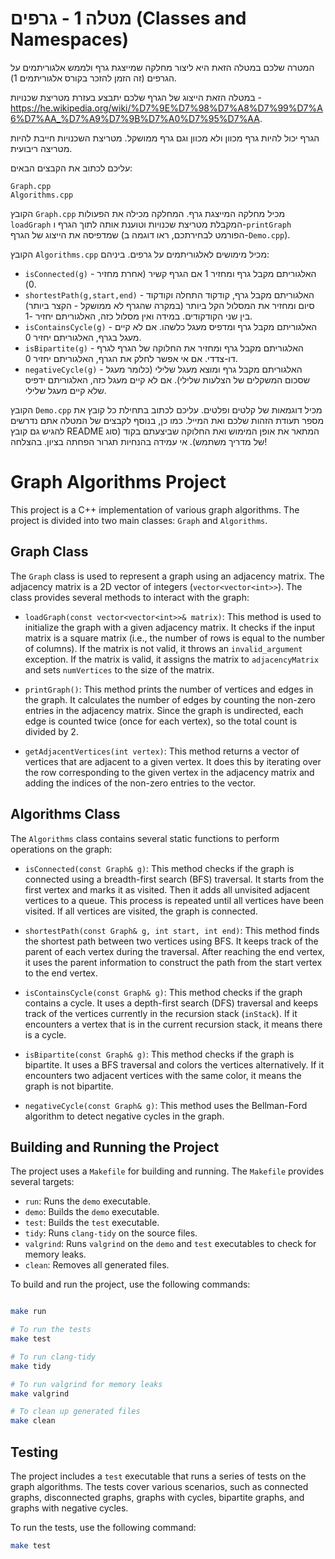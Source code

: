 # מטלה 1 - גרפים (Classes and Namespaces)

המטרה שלכם במטלה הזאת היא ליצור מחלקה שמייצגת גרף ולממש אלגוריתמים על הגרפים (זה הזמן להזכר בקורס אלגוריתמים 1).

במטלה הזאת הייצוג של הגרף שלכם יתבצע בעזרת מטריצת שכנויות - https://he.wikipedia.org/wiki/%D7%9E%D7%98%D7%A8%D7%99%D7%A6%D7%AA_%D7%A9%D7%9B%D7%A0%D7%95%D7%AA.

הגרף יכול להיות גרף מכוון ולא מכוון וגם גרף ממושקל. מטריצת השכנויות חייבת להיות מטריצה ריבועית.

עליכם לכתוב את הקבצים הבאים:

```
Graph.cpp
Algorithms.cpp
```

הקובץ `Graph.cpp` מכיל מחלקה המייצגת גרף.
המחלקה מכילה את הפעולות `loadGraph` המקבלת מטריצת שכנויות וטוענת אותה לתוך הגרף ו-`printGraph` שמדפיסה את הייצוג של הגרף (הפורמט לבחירתכם, ראו דוגמה ב-`Demo.cpp`).

הקובץ `Algorithms.cpp` מכיל מימושים לאלגוריתמים על גרפים. ביניהם:

- `isConnected(g)` - האלגוריתם מקבל גרף ומחזיר 1 אם הגרף קשיר (אחרת מחזיר 0).
- `shortestPath(g,start,end)` - האלגוריתם מקבל גרף, קודקוד התחלה וקודקוד סיום ומחזיר את המסלול הקל ביותר (במקרה שהגרף לא ממושקל - הקצר ביותר) בין שני הקודקודים. במידה ואין מסלול כזה, האלגוריתם יחזיר -1.
- `isContainsCycle(g)` - האלגוריתם מקבל גרף ומדפיס מעגל כלשהו. אם לא קיים מעגל בגרף, האלגוריתם יחזיר 0.
- `isBipartite(g)` - האלגוריתם מקבל גרף ומחזיר את החלוקה של הגרף לגרף דו-צדדי. אם אי אפשר לחלק את הגרף, האלגוריתם יחזיר 0.
- `negativeCycle(g)` - האלגוריתם מקבל גרף ומוצא מעגל שלילי (כלומר מעגל שסכום המשקלים של הצלעות שלילי). אם לא קיים מעגל כזה, האלגוריתם ידפיס שלא קיים מעגל שלילי.

הקובץ `Demo.cpp` מכיל דוגמאות של קלטים ופלטים.
עליכם לכתוב בתחילת כל קובץ את מספר תעודת הזהות שלכם ואת המייל. כמו כן, בנוסף לקבצים של המטלה אתם נדרשים להגיש גם קובץ README המתאר את אופן המימוש ואת החלוקה שביצעתם בקוד (סוג של מדריך משתמש). אי עמידה בהנחיות תגרור הפחתה בציון. בהצלחה!
  
# Graph Algorithms Project

This project is a C++ implementation of various graph algorithms. The project is divided into two main classes: `Graph` and `Algorithms`.

## Graph Class

The `Graph` class is used to represent a graph using an adjacency matrix. The adjacency matrix is a 2D vector of integers (`vector<vector<int>>`). The class provides several methods to interact with the graph:

- `loadGraph(const vector<vector<int>>& matrix)`: This method is used to initialize the graph with a given adjacency matrix. It checks if the input matrix is a square matrix (i.e., the number of rows is equal to the number of columns). If the matrix is not valid, it throws an `invalid_argument` exception. If the matrix is valid, it assigns the matrix to `adjacencyMatrix` and sets `numVertices` to the size of the matrix.

- `printGraph()`: This method prints the number of vertices and edges in the graph. It calculates the number of edges by counting the non-zero entries in the adjacency matrix. Since the graph is undirected, each edge is counted twice (once for each vertex), so the total count is divided by 2.

- `getAdjacentVertices(int vertex)`: This method returns a vector of vertices that are adjacent to a given vertex. It does this by iterating over the row corresponding to the given vertex in the adjacency matrix and adding the indices of the non-zero entries to the vector.

## Algorithms Class

The `Algorithms` class contains several static functions to perform operations on the graph:

- `isConnected(const Graph& g)`: This method checks if the graph is connected using a breadth-first search (BFS) traversal. It starts from the first vertex and marks it as visited. Then it adds all unvisited adjacent vertices to a queue. This process is repeated until all vertices have been visited. If all vertices are visited, the graph is connected.

- `shortestPath(const Graph& g, int start, int end)`: This method finds the shortest path between two vertices using BFS. It keeps track of the parent of each vertex during the traversal. After reaching the end vertex, it uses the parent information to construct the path from the start vertex to the end vertex.

- `isContainsCycle(const Graph& g)`: This method checks if the graph contains a cycle. It uses a depth-first search (DFS) traversal and keeps track of the vertices currently in the recursion stack (`inStack`). If it encounters a vertex that is in the current recursion stack, it means there is a cycle.

- `isBipartite(const Graph& g)`: This method checks if the graph is bipartite. It uses a BFS traversal and colors the vertices alternatively. If it encounters two adjacent vertices with the same color, it means the graph is not bipartite.

- `negativeCycle(const Graph& g)`: This method uses the Bellman-Ford algorithm to detect negative cycles in the graph.

## Building and Running the Project

The project uses a `Makefile` for building and running. The `Makefile` provides several targets:

- `run`: Runs the `demo` executable.
- `demo`: Builds the `demo` executable.
- `test`: Builds the `test` executable.
- `tidy`: Runs `clang-tidy` on the source files.
- `valgrind`: Runs `valgrind` on the `demo` and `test` executables to check for memory leaks.
- `clean`: Removes all generated files.

To build and run the project, use the following commands:

```bash

make run

# To run the tests
make test

# To run clang-tidy
make tidy

# To run valgrind for memory leaks
make valgrind

# To clean up generated files
make clean  
```

## Testing

The project includes a `test`  executable that runs a series of tests on the graph algorithms. The tests cover various scenarios, such as connected graphs, disconnected graphs, graphs with cycles, bipartite graphs, and graphs with negative cycles.

To run the tests, use the following command:

```bash
make test
```

